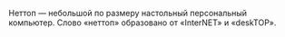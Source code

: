 Неттоп — небольшой по размеру настольный персональный компьютер. Слово «неттоп» образовано от «InterNET» и «deskTOP».